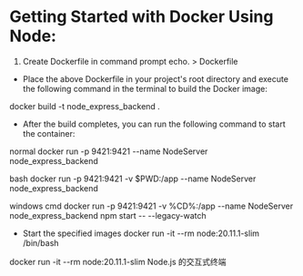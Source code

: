 # Getting Started with Docker Using Node:
1. Create Dockerfile in command prompt
echo. > Dockerfile

- Place the above Dockerfile in your project's root directory and execute the following command in the terminal to build the Docker image:

docker build -t node_express_backend .

- After the build completes, you can run the following command to start the container:

normal docker run -p 9421:9421 --name NodeServer node_express_backend

bash docker run -p 9421:9421 -v $PWD:/app --name NodeServer node_express_backend

windows cmd docker run -p 9421:9421 -v %CD%:/app --name NodeServer node_express_backend npm start -- --legacy-watch



- Start the specified images
docker run -it --rm node:20.11.1-slim /bin/bash

docker run -it --rm node:20.11.1-slim Node.js 的交互式终端


